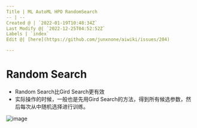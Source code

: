 ```yaml
---
Title | ML AutoML HPO RandomSearch
-- | --
Created @ | `2022-01-19T10:48:34Z`
Last Modify @| `2022-12-25T04:52:52Z`
Labels | `index`
Edit @| [here](https://github.com/junxnone/aiwiki/issues/204)

---
```

# Random Search

- Random Search比Gird Search更有效
- 实际操作的时候，一般也是先用Gird Search的方法，得到所有候选参数，然后每次从中随机选择进行训练。

![image](https://user-images.githubusercontent.com/2216970/54508881-7c35fd80-4982-11e9-81b6-aaaf4d57c242.png)
